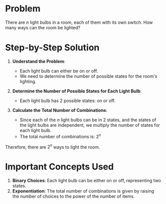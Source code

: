 # Problem
There are $n$ light bulbs in a room, each of them with its own switch. How many ways can the room be lighted?

# Step-by-Step Solution

1. **Understand the Problem**:
    - Each light bulb can either be on or off.
    - We need to determine the number of possible states for the room's lighting.

2. **Determine the Number of Possible States for Each Light Bulb**:
    - Each light bulb has 2 possible states: on or off.

3. **Calculate the Total Number of Combinations**:
    - Since each of the $n$ light bulbs can be in 2 states, and the states of the light bulbs are independent, we multiply the number of states for each light bulb.
    - The total number of combinations is:
    $2^n$

Therefore, there are $2^n$ ways to light the room.

# Important Concepts Used
1. **Binary Choices**: Each light bulb can be either on or off, representing two states.
2. **Exponentiation**: The total number of combinations is given by raising the number of choices to the power of the number of items.
